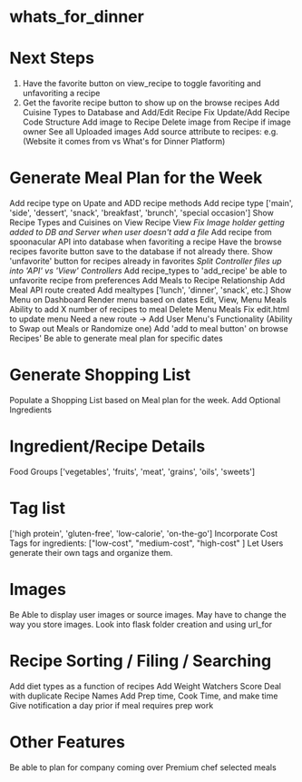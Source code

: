 # whats_for_dinner

# Next Steps
1. Have the favorite button on view_recipe to toggle favoriting and unfavoriting a recipe
2. Get the favorite recipe button to show up on the browse recipes
Add Cuisine Types to Database and Add/Edit Recipe
Fix Update/Add Recipe Code Structure
Add image to Recipe
Delete image from Recipe if image owner
See all Uploaded images
Add source attribute to recipes: e.g.(Website it comes from vs What's for Dinner Platform)

# Generate Meal Plan for the Week
Add recipe type on Upate and ADD recipe methods
Add recipe type ['main', 'side', 'dessert', 'snack', 'breakfast', 'brunch', 'special occasion'] 
Show Recipe Types and Cuisines on View Recipe View
*Fix Image holder getting added to DB and Server when user doesn't add a file*
Add recipe from spoonacular API into database when favoriting a recipe
Have the browse recipes favorite button save to the database if not already there. 
Show 'unfavorite' button for recipes already in favorites
*Split Controller files up into 'API' vs 'View' Controllers*
Add recipe_types to 'add_recipe'
be able to unfavorite recipe from preferences
Add Meals to Recipe Relationship
Add Meal API route created
Add mealtypes ['lunch', 'dinner', 'snack', etc.]
Show Menu on Dashboard
Render menu based on dates
Edit, View, Menu Meals
Ability to add X number of recipes to meal
Delete Menu Meals
Fix edit.html to update menu Need a new route
-> 
Add User Menu's Functionality (Ability to Swap out Meals or Randomize one)
Add 'add to meal button' on browse Recipes'
Be able to generate meal plan for specific dates

# Generate Shopping List
Populate a Shopping List based on Meal plan for the week. 
Add Optional Ingredients

# Ingredient/Recipe Details
Food Groups ['vegetables', 'fruits', 'meat', 'grains', 'oils', 'sweets']


# Tag list 
['high protein', 'gluten-free', 'low-calorie', 'on-the-go']
Incorporate Cost Tags for ingredients: ["low-cost", "medium-cost", "high-cost" ]
Let Users generate their own tags and organize them. 

# Images
Be Able to display user images or source images. May have to change the way you store images. Look into flask folder creation and using url_for

# Recipe Sorting / Filing / Searching
Add diet types as a function of recipes
Add Weight Watchers Score
Deal with duplicate Recipe Names
Add Prep time, Cook Time, and make time
Give notification a day prior if meal requires prep work

# Other Features
Be able to plan for company coming over
Premium chef selected meals